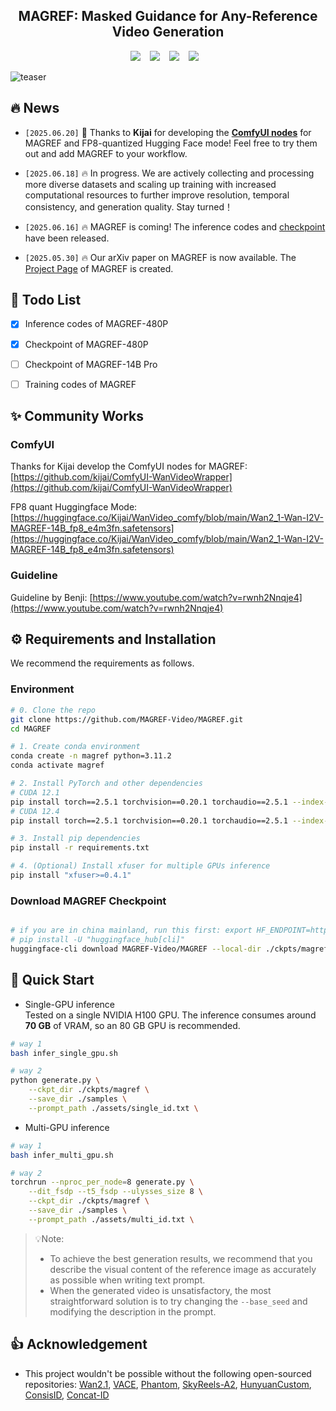 <div align="center">

## MAGREF: Masked Guidance for Any-Reference Video Generation


<a href="https://magref-video.github.io/magref.github.io/"><img src="https://img.shields.io/static/v1?label=Project&message=Page&color=blue&logo=github-pages"></a> &ensp;
<a href="https://huggingface.co/MAGREF-Video/MAGREF/tree/main"><img src="https://img.shields.io/static/v1?label=%F0%9F%A4%96%20HuggingFace&message=Models&color=green"></a> &ensp;
<a href="https://modelscope.cn/models/MAGREF/magref/files"><img src="https://img.shields.io/static/v1?label=%F0%9F%9A%80%20ModelScope&message=Models&color=brightgreen"></a> &ensp;
<a href="https://magref-video.github.io/magref.github.io/"><img src="https://img.shields.io/static/v1?label=%F0%9F%A4%97%20Hugging%20Face&message=Demo&color=orange"></a> &ensp;

</div>

![teaser](./assets/teaser.png)


## 🔥 News
* `[2025.06.20]` 🙏 Thanks to **Kijai** for developing the [**ComfyUI nodes**](https://github.com/kijai/ComfyUI-WanVideoWrapper) for MAGREF and FP8-quantized Hugging Face mode! Feel free to try them out and add MAGREF to your workflow.

* `[2025.06.18]`  🔥 In progress. We are actively collecting and processing more diverse datasets and scaling up training with increased computational resources to further improve resolution, temporal consistency, and generation quality.
 Stay turned！

* `[2025.06.16]`  🔥 MAGREF is coming! The inference codes and [checkpoint](https://huggingface.co/MAGREF-Video/MAGREF/tree/main) have been released.

* `[2025.05.30]`  🔥 Our arXiv paper on MAGREF is now available.  The [Project Page](https://magref-video.github.io/magref.github.io/) of MAGREF is created.

## 📑 Todo List
- [x] Inference codes of MAGREF-480P
- [x] Checkpoint of MAGREF-480P
- [ ] Checkpoint of MAGREF-14B Pro
- [ ] Training codes of MAGREF


## ✨ Community Works
### ComfyUI
Thanks for Kijai develop the ComfyUI nodes for MAGREF:
[https://github.com/kijai/ComfyUI-WanVideoWrapper](https://github.com/kijai/ComfyUI-WanVideoWrapper)

FP8 quant Huggingface Mode: [https://huggingface.co/Kijai/WanVideo_comfy/blob/main/Wan2_1-Wan-I2V-MAGREF-14B_fp8_e4m3fn.safetensors](https://huggingface.co/Kijai/WanVideo_comfy/blob/main/Wan2_1-Wan-I2V-MAGREF-14B_fp8_e4m3fn.safetensors)

### Guideline
Guideline by Benji: [https://www.youtube.com/watch?v=rwnh2Nnqje4](https://www.youtube.com/watch?v=rwnh2Nnqje4)


## ⚙️ Requirements and Installation
We recommend the requirements as follows.

### Environment

```bash
# 0. Clone the repo
git clone https://github.com/MAGREF-Video/MAGREF.git
cd MAGREF

# 1. Create conda environment
conda create -n magref python=3.11.2
conda activate magref

# 2. Install PyTorch and other dependencies
# CUDA 12.1
pip install torch==2.5.1 torchvision==0.20.1 torchaudio==2.5.1 --index-url https://download.pytorch.org/whl/cu121
# CUDA 12.4
pip install torch==2.5.1 torchvision==0.20.1 torchaudio==2.5.1 --index-url https://download.pytorch.org/whl/cu124

# 3. Install pip dependencies
pip install -r requirements.txt

# 4. (Optional) Install xfuser for multiple GPUs inference
pip install "xfuser>=0.4.1"
```


### Download MAGREF Checkpoint

```bash

# if you are in china mainland, run this first: export HF_ENDPOINT=https://hf-mirror.com
# pip install -U "huggingface_hub[cli]"
huggingface-cli download MAGREF-Video/MAGREF --local-dir ./ckpts/magref

```


## 🤗 Quick Start
- Single-GPU inference
<br>Tested on a single NVIDIA H100 GPU.
  The inference consumes around **70 GB** of VRAM, so an 80 GB GPU is recommended.
```bash
# way 1
bash infer_single_gpu.sh

# way 2
python generate.py \
    --ckpt_dir ./ckpts/magref \
    --save_dir ./samples \
    --prompt_path ./assets/single_id.txt \
```

- Multi-GPU inference
```bash
# way 1
bash infer_multi_gpu.sh

# way 2
torchrun --nproc_per_node=8 generate.py \
    --dit_fsdp --t5_fsdp --ulysses_size 8 \
    --ckpt_dir ./ckpts/magref \
    --save_dir ./samples \
    --prompt_path ./assets/multi_id.txt \
```
> 💡Note: 
> * To achieve the best generation results, we recommend that you describe the visual content of the reference image as accurately as possible when writing text prompt.
> * When the generated video is unsatisfactory, the most straightforward solution is to try changing the `--base_seed` and modifying the description in the prompt.


## 👍 Acknowledgement

* This project wouldn't be possible without the following open-sourced repositories: [Wan2.1](https://github.com/Wan-Video/Wan2.1), [VACE](https://github.com/ali-vilab/VACE), [Phantom](https://github.com/Phantom-video/Phantom), [SkyReels-A2](https://github.com/SkyworkAI/SkyReels-A2), [HunyuanCustom](https://github.com/Tencent-Hunyuan/HunyuanCustom), [ConsisID](https://github.com/PKU-YuanGroup/ConsisID), [Concat-ID](https://github.com/ML-GSAI/Concat-ID)


